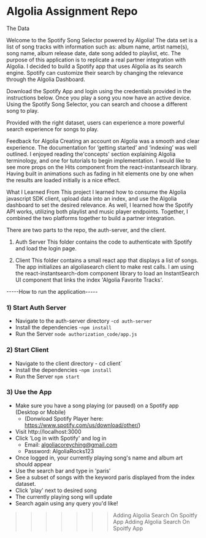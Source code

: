 # Algolia Assignment Repo

The Data

Welcome to the Spotify Song Selector powered by Algolia! The data set is a list of song tracks with information such as: album name, artist name(s), song name, album release date, date song added to playlist, etc. The purpose of this application is to replicate a real partner integration with Algolia. I decided to build a Spotify app that uses Algolia as its search engine. Spotify can customize their search by changing the relevance through the Algolia Dashboard.

Download the Spotify App and login using the credentials provided in the instructions below. Once you play a song you now have an active device. Using the Spotify Song Selector, you can search and choose a different song to play. 

Provided with the right dataset, users can experience a more powerful search experience for songs to play.

Feedback for Algolia
	Creating an account on Algolia was a smooth and clear experience. The documentation for ‘getting started’ and ‘indexing’ was well outlined. I enjoyed reading the'concepts' section explaining Algolia terminology, and one for tutorials to begin implementation. 
	I would like to see more props on the Hits component from the react-instantsearch library.
	Having built in animations such as fading in hit elements one by one when the results are loaded initially is a nice effect.

What I Learned From This project
	I learned how to consume the Algolia javascript SDK client, upload data into an index, and use the Algolia dashboard to set the desired relevance. As well, I learned how the Spotify API works, utilizing both playlist and music player endpoints. Together, I combined the two platforms together to build a partner integration. 

There are two parts to the repo, the auth-server, and the client.
 
1) Auth Server
This folder contains the code to authenticate with Spotify and load the login page.

2) Client 
This folder contains a small react app that displays a list of songs. 
The app initializes an algoliasearch client to make rest calls. 
I am using the react-instantsearch-dom component library to load an InstantSearch UI
component that links the index 'Algolia Favorite Tracks'.

-----How to run the application-----
### 1)  Start Auth Server
- Navigate to the auth-server directory -`cd auth-server`
- Install the dependencies -`npm install`
- Run the Server `node authorization_code/app.js`

### 2)  Start Client
- Navigate to the client directory - cd client`
- Install the dependencies -`npm install`
- Run the Server `npm start`

### 3)  Use the App
- Make sure you have a song playing (or paused) on a Spotify app (Desktop or Mobile)
	- (Donwload Spotify Player here: https://www.spotify.com/us/download/other/)
- Visit http://localhost:3000
- Click 'Log in with Spotify' and log in
	- Email: algoliacoreyching@gmail.com
	- Password: AlgoliaRocks123
- Once logged in, your currently playing song's name and album art should appear
- Use the search bar and type in 'paris'
- See a subset of songs with the keyword paris displayed from the index dataset.
- Click 'play' next to desired song
- The currently playing song will update
- Search again using any query you'd like! 


>>>>>>> Adding Algolia Search On Spoitfy App
>>>>>>> Adding Algolia Search On Spoitfy App

